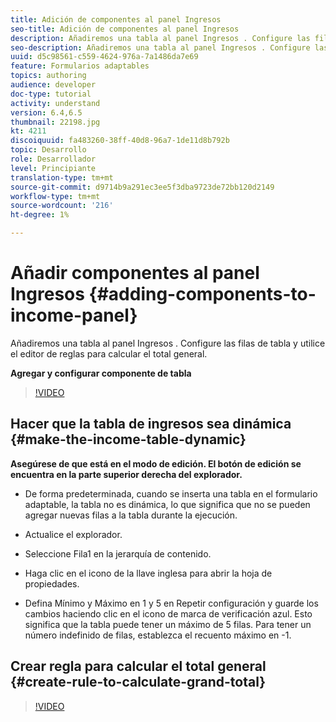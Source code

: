 ```yaml
---
title: Adición de componentes al panel Ingresos
seo-title: Adición de componentes al panel Ingresos
description: Añadiremos una tabla al panel Ingresos . Configure las filas de tabla y utilice el editor de reglas para calcular el total general.
seo-description: Añadiremos una tabla al panel Ingresos . Configure las filas de tabla y utilice el editor de reglas para calcular el total general.
uuid: d5c98561-c559-4624-976a-7a1486da7e69
feature: Formularios adaptables
topics: authoring
audience: developer
doc-type: tutorial
activity: understand
version: 6.4,6.5
thumbnail: 22198.jpg
kt: 4211
discoiquuid: fa483260-38ff-40d8-96a7-1de11d8b792b
topic: Desarrollo
role: Desarrollador
level: Principiante
translation-type: tm+mt
source-git-commit: d9714b9a291ec3ee5f3dba9723de72bb120d2149
workflow-type: tm+mt
source-wordcount: '216'
ht-degree: 1%

---
```



# Añadir componentes al panel Ingresos {#adding-components-to-income-panel}

Añadiremos una tabla al panel Ingresos . Configure las filas de tabla y utilice el editor de reglas para calcular el total general.

**Agregar y configurar componente de tabla**

>[!VIDEO](https://video.tv.adobe.com/v/22198?quality=9&learn=on)



## Hacer que la tabla de ingresos sea dinámica {#make-the-income-table-dynamic}

**Asegúrese de que está en el modo de edición. El botón de edición se encuentra en la parte superior derecha del explorador.**

* De forma predeterminada, cuando se inserta una tabla en el formulario adaptable, la tabla no es dinámica, lo que significa que no se pueden agregar nuevas filas a la tabla durante la ejecución.

* Actualice el explorador.

* Seleccione Fila1 en la jerarquía de contenido.

* Haga clic en el icono de la llave inglesa para abrir la hoja de propiedades.

* Defina Mínimo y Máximo en 1 y 5 en Repetir configuración y guarde los cambios haciendo clic en el icono de marca de verificación azul. Esto significa que la tabla puede tener un máximo de 5 filas. Para tener un número indefinido de filas, establezca el recuento máximo en -1.

## Crear regla para calcular el total general {#create-rule-to-calculate-grand-total}


>[!VIDEO](https://video.tv.adobe.com/v/22197?quality=9&learn=on)


